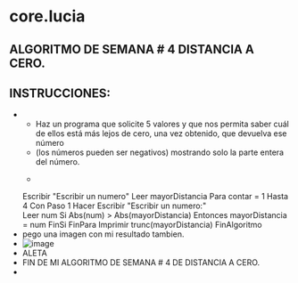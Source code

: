 # core.lucia
## ALGORITMO DE SEMANA # 4 DISTANCIA A CERO.
##  INSTRUCCIONES:
*  * Haz un programa que solicite 5 valores y que nos permita saber cuál de ellos está más lejos de cero, una vez obtenido, que devuelva ese número
   * (los números pueden ser negativos) mostrando solo la parte entera del número.
   * ``` psc Algoritmo distanciaACero
	Escribir "Escribir un numero"
	Leer mayorDistancia
	Para contar = 1 Hasta 4 Con Paso 1 Hacer
		Escribir "Escribir un numero:"	
		Leer num
		Si Abs(num) > Abs(mayorDistancia) Entonces
			mayorDistancia = num
		FinSi
	FinPara
	Imprimir trunc(mayorDistancia) 
FinAlgoritmo
* pego una imagen con mi resultado tambien.
* ![image](https://github.com/luciaflortop/core.lucia/assets/132409270/573da7d6-c3d3-4b0d-b341-377b662a8d82)
* ALETA
*  FIN DE MI ALGORITMO DE SEMANA # 4 DE DISTANCIA A CERO.
*  

